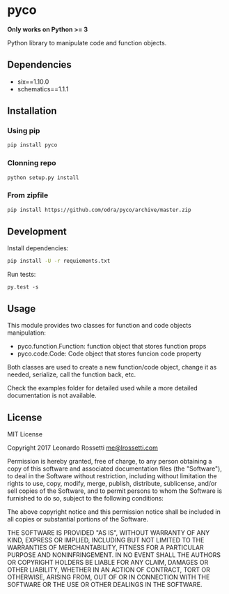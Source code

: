 # pyco

**Only works on Python >= 3**

Python library to manipulate code and function objects.

## Dependencies

* six==1.10.0
* schematics==1.1.1

## Installation

### Using pip

```sh
pip install pyco
```

### Clonning repo

```sh
python setup.py install
```

### From zipfile

```sh
pip install https://github.com/odra/pyco/archive/master.zip
```

## Development

Install dependencies:

```sh
pip install -U -r requiements.txt
```

Run tests:

```
py.test -s
```

## Usage

This module provides two classes for function and code objects manipulation:

* pyco.function.Function: function object that stores function props
* pyco.code.Code: Code object that stores funcion code property

Both classes are used to create a new function/code object, change it as needed, serialize, call the function back, etc.

Check the examples folder for detailed used while a more detailed documentation is not available. 

## License

MIT License

Copyright 2017  Leonardo Rossetti <me@lrossetti.com>

Permission is hereby granted, free of charge, to any person obtaining a copy of this software and associated documentation files (the "Software"), to deal in the Software without restriction, including without limitation the rights to use, copy, modify, merge, publish, distribute, sublicense, and/or sell copies of the Software, and to permit persons to whom the Software is furnished to do so, subject to the following conditions:

The above copyright notice and this permission notice shall be included in all copies or substantial portions of the Software.

THE SOFTWARE IS PROVIDED "AS IS", WITHOUT WARRANTY OF ANY KIND, EXPRESS OR IMPLIED, INCLUDING BUT NOT LIMITED TO THE WARRANTIES OF MERCHANTABILITY, FITNESS FOR A PARTICULAR PURPOSE AND NONINFRINGEMENT. IN NO EVENT SHALL THE AUTHORS OR COPYRIGHT HOLDERS BE LIABLE FOR ANY CLAIM, DAMAGES OR OTHER LIABILITY, WHETHER IN AN ACTION OF CONTRACT, TORT OR OTHERWISE, ARISING FROM, OUT OF OR IN CONNECTION WITH THE SOFTWARE OR THE USE OR OTHER DEALINGS IN THE SOFTWARE.
